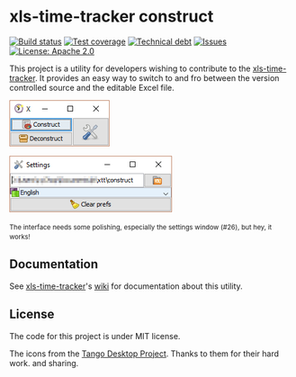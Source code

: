 # xls-time-tracker construct

[travis-badge]: https://img.shields.io/travis/KeyboardPlaying/xls-time-tracker-construct.svg
[travis]: https://travis-ci.org/KeyboardPlaying/xls-time-tracker-construct
[sonarc-badge]: https://img.shields.io/sonar/https/sonarqube.com/org.keyboardplaying.xtt:construct/coverage.svg
[sonarc]: https://sonarqube.com/overview/coverage?id=org.keyboardplaying.xtt:construct
[sonarq-badge]: https://img.shields.io/sonar/https/sonarqube.com/org.keyboardplaying.xtt:construct/tech_debt.svg
[sonarq]: https://sonarqube.com/overview/debt?id=org.keyboardplaying.xtt:construct
[issues-badge]: https://img.shields.io/github/issues-raw/cyChop/beverages-js.svg
[waffle]: https://waffle.io/KeyboardPlaying/xls-time-tracker
[licens-badge]: https://img.shields.io/github/license/KeyboardPlaying/xls-time-tracker-construct.svg
[licens]: http://www.apache.org/licenses/LICENSE-2.0

[![Build status][travis-badge]][travis]
[![Test coverage][sonarc-badge]][sonarc]
[![Technical debt][sonarq-badge]][sonarq]
[![Issues][issues-badge]][waffle]
[![License: Apache 2.0][licens-badge]][licens]

[xtt-main]: https://github.com/KeyboardPlaying/xls-time-tracker
[xtt-wiki]: https://github.com/KeyboardPlaying/xls-time-tracker/wiki

This project is a utility for developers wishing to contribute to the [xls-time-tracker][xtt-wiki]. It provides an easy way to switch to and fro between the version controlled source and the editable Excel file.

![xls-time-tracker construct](doc/screenshots/construct.png)

![xls-time-tracker construct settings](doc/screenshots/settings.png)

<small>The interface needs some polishing, especially the settings window (#26), but hey, it works!</small>

## Documentation

See [xls-time-tracker][xtt-main]'s [wiki][xtt-wiki] for documentation about this utility.

## License

The code for this project is under MIT license.

The icons from the [Tango Desktop Project](http://tango.freedesktop.org/). Thanks to them for their hard work. and sharing.
